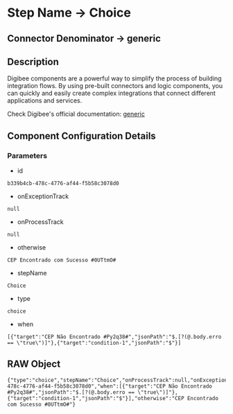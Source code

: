 # Step Name -> Choice
## Connector Denominator -> generic

## Description

Digibee components are a powerful way to simplify the process of building integration flows. By using pre-built connectors and logic components, you can quickly and easily create complex integrations that connect different applications and services.

Check Digibee's official documentation: [generic](https://docs.digibee.com/documentation "Digibee documentation")

## Component Configuration Details
### Parameters

* id
```
b339b4cb-478c-4776-af44-f5b58c3078d0
```

* onExceptionTrack
```
null
```

* onProcessTrack
```
null
```

* otherwise
```
CEP Encontrado com Sucesso #0UTtmO#
```

* stepName
```
Choice
```

* type
```
choice
```

* when
```
[{"target":"CEP Não Encontrado #Py2q38#","jsonPath":"$.[?(@.body.erro == \"true\")]"},{"target":"condition-1","jsonPath":"$"}]
```


## RAW Object

```
{"type":"choice","stepName":"Choice","onProcessTrack":null,"onExceptionTrack":null,"id":"b339b4cb-478c-4776-af44-f5b58c3078d0","when":[{"target":"CEP Não Encontrado #Py2q38#","jsonPath":"$.[?(@.body.erro == \"true\")]"},{"target":"condition-1","jsonPath":"$"}],"otherwise":"CEP Encontrado com Sucesso #0UTtmO#"}
```